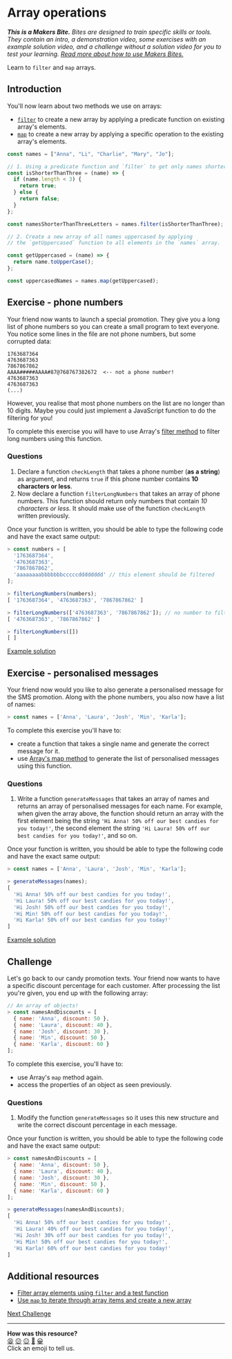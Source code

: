# Array operations

_**This is a Makers Bite.** Bites are designed to train specific skills or tools. They
contain an intro, a demonstration video, some exercises with an example solution video,
and a challenge without a solution video for you to test your learning. [Read more about
how to use Makers
Bites.](https://github.com/makersacademy/course/blob/main/labels/bites.md)_

Learn to `filter` and `map` arrays.

## Introduction

You'll now learn about two methods we use on arrays:

- [`filter`](https://www.w3schools.com/jsref/jsref_filter.asp) to create a new array by
  applying a predicate function on existing array's elements.
- [`map`](https://developer.mozilla.org/en-US/docs/Web/JavaScript/Reference/Global_Objects/Array/map)
  to create a new array by applying a specific operation to the existing array's
  elements.

```js
const names = ["Anna", "Li", "Charlie", "Mary", "Jo"];

// 1. Using a predicate function and `filter` to get only names shorter than 3 letters.
const isShorterThanThree = (name) => {
  if (name.length < 3) {
    return true;
  } else {
    return false;
  }
};

const namesShorterThanThreeLetters = names.filter(isShorterThanThree);

// 2. Create a new array of all names uppercased by applying
// the `getUppercased` function to all elements in the `names` array.

const getUppercased = (name) => {
  return name.toUpperCase();
};

const uppercasedNames = names.map(getUppercased);
```

## Exercise - phone numbers

Your friend now wants to launch a special promotion. They give you a long list of phone
numbers so you can create a small program to text everyone. You notice some lines in the
file are not phone numbers, but some corrupted data:

```
1763687364
4763687363
7867867862
AAAA#####AAAA#87@768767382672  <-- not a phone number!
4763687363
4763687363
(...)
```

However, you realise that most phone numbers on the list are no longer than 10 digits.
Maybe you could just implement a JavaScript function to do the filtering for you!

To complete this exercise you will have to use Array's [filter
method](https://www.w3schools.com/jsref/jsref_filter.asp) to filter long numbers using
this function.

### Questions

1. Declare a function `checkLength` that takes a phone number (**as a string**) as
   argument, and returns `true` if this phone number contains **10 characters or less**.
2. Now declare a function `filterLongNumbers` that takes an array of phone numbers. This
   function should return only numbers that contain _10 characters or less_. It should
   make use of the function `checkLength` written previously.

Once your function is written, you should be able to type the following code and have the
exact same output:

```javascript
> const numbers = [
  '1763687364',
  '4763687363',
  '7867867862',
  'aaaaaaaabbbbbbbcccccdddddddd' // this element should be filtered
];

> filterLongNumbers(numbers);
[ '1763687364', '4763687363', '7867867862' ]

> filterLongNumbers(['4763687363', '7867867862']); // no number to filter out
[ '4763687363', '7867867862' ]

> filterLongNumbers([])
[ ]
```

[Example solution](https://youtu.be/BjRDUtiM5T8?t=559)

## Exercise - personalised messages

Your friend now would you like to also generate a personalised message for the SMS
promotion. Along with the phone numbers, you also now have a list of names:

```javascript
> const names = ['Anna', 'Laura', 'Josh', 'Min', 'Karla'];
```

To complete this exercise you'll have to:

- create a function that takes a single name and generate the correct message for it.
- use [Array's map
  method](https://developer.mozilla.org/en-US/docs/Web/JavaScript/Reference/Global_Objects/Array/map)
  to generate the list of personalised messages using this function.

### Questions

1. Write a function `generateMessages` that takes an array of names and returns an array
   of personalised messages for each name. For example, when given the array above, the
   function should return an array with the first element being the string `'Hi Anna! 50%
off our best candies for you today!'`, the second element the string `'Hi Laura! 50%
off our best candies for you today!'`, and so on.

Once your function is written, you should be able to type the following code and have the
exact same output:

```javascript
> const names = ['Anna', 'Laura', 'Josh', 'Min', 'Karla'];

> generateMessages(names);
[
  'Hi Anna! 50% off our best candies for you today!',
  'Hi Laura! 50% off our best candies for you today!',
  'Hi Josh! 50% off our best candies for you today!',
  'Hi Min! 50% off our best candies for you today!',
  'Hi Karla! 50% off our best candies for you today!'
]
```

[Example solution](https://youtu.be/BjRDUtiM5T8?t=980)

## Challenge

Let's go back to our candy promotion texts. Your friend now wants to have a specific
discount percentage for each customer. After processing the list you're given, you end up
with the following array:

```javascript
// An array of objects!
> const namesAndDiscounts = [
  { name: 'Anna', discount: 50 },
  { name: 'Laura', discount: 40 },
  { name: 'Josh', discount: 30 },
  { name: 'Min', discount: 50 },
  { name: 'Karla', discount: 60 }
];
```

To complete this exercise, you'll have to:

- use Array's `map` method again.
- access the properties of an object as seen previously.

### Questions

1. Modify the function `generateMessages` so it uses this new structure and write the
   correct discount percentage in each message.

Once your function is written, you should be able to type the following code and have the
exact same output:

```javascript
> const namesAndDiscounts = [
  { name: 'Anna', discount: 50 },
  { name: 'Laura', discount: 40 },
  { name: 'Josh', discount: 30 },
  { name: 'Min', discount: 50 },
  { name: 'Karla', discount: 60 }
];

> generateMessages(namesAndDiscounts);
[
  'Hi Anna! 50% off our best candies for you today!',
  'Hi Laura! 40% off our best candies for you today!',
  'Hi Josh! 30% off our best candies for you today!',
  'Hi Min! 50% off our best candies for you today!',
  'Hi Karla! 60% off our best candies for you today!'
]
```

## Additional resources

- [Filter array elements using `filter` and a test
  function](https://www.javascripttutorial.net/javascript-array-filter/)
- [Use `map` to iterate through array items and create a new
  array](https://www.digitalocean.com/community/tutorials/4-uses-of-javascripts-arraymap-you-should-know)

[Next Challenge](12_classes.md)

<!-- BEGIN GENERATED SECTION DO NOT EDIT -->

---

**How was this resource?**  
[😫](https://airtable.com/shrUJ3t7KLMqVRFKR?prefill_Repository=makersacademy%2Fjavascript-fundamentals&prefill_File=bites%2F11_array_operations.md&prefill_Sentiment=😫) [😕](https://airtable.com/shrUJ3t7KLMqVRFKR?prefill_Repository=makersacademy%2Fjavascript-fundamentals&prefill_File=bites%2F11_array_operations.md&prefill_Sentiment=😕) [😐](https://airtable.com/shrUJ3t7KLMqVRFKR?prefill_Repository=makersacademy%2Fjavascript-fundamentals&prefill_File=bites%2F11_array_operations.md&prefill_Sentiment=😐) [🙂](https://airtable.com/shrUJ3t7KLMqVRFKR?prefill_Repository=makersacademy%2Fjavascript-fundamentals&prefill_File=bites%2F11_array_operations.md&prefill_Sentiment=🙂) [😀](https://airtable.com/shrUJ3t7KLMqVRFKR?prefill_Repository=makersacademy%2Fjavascript-fundamentals&prefill_File=bites%2F11_array_operations.md&prefill_Sentiment=😀)  
Click an emoji to tell us.

<!-- END GENERATED SECTION DO NOT EDIT -->
